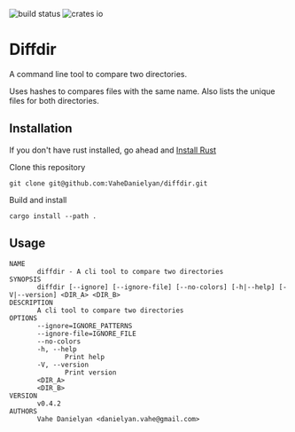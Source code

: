 ![build status](https://github.com/VaheDanielyan/dirdiff.rs/actions/workflows/rust.yml/badge.svg) ![crates io](https://img.shields.io/crates/v/diffdir)

# Diffdir

A command line tool to compare two directories. 

Uses hashes to compares files with the same name. Also lists the unique files for both directories.

## Installation

If you don't have rust installed, go ahead and [Install Rust](https://www.rust-lang.org/tools/install)

Clone this repository

```
git clone git@github.com:VaheDanielyan/diffdir.git
```

Build and install

```
cargo install --path .
```

## Usage

```
NAME
       diffdir - A cli tool to compare two directories
SYNOPSIS
       diffdir [--ignore] [--ignore-file] [--no-colors] [-h|--help] [-V|--version] <DIR_A> <DIR_B>
DESCRIPTION
       A cli tool to compare two directories
OPTIONS
       --ignore=IGNORE_PATTERNS
       --ignore-file=IGNORE_FILE
       --no-colors
       -h, --help
              Print help
       -V, --version
              Print version
       <DIR_A>
       <DIR_B>
VERSION
       v0.4.2
AUTHORS
       Vahe Danielyan <danielyan.vahe@gmail.com>

```

